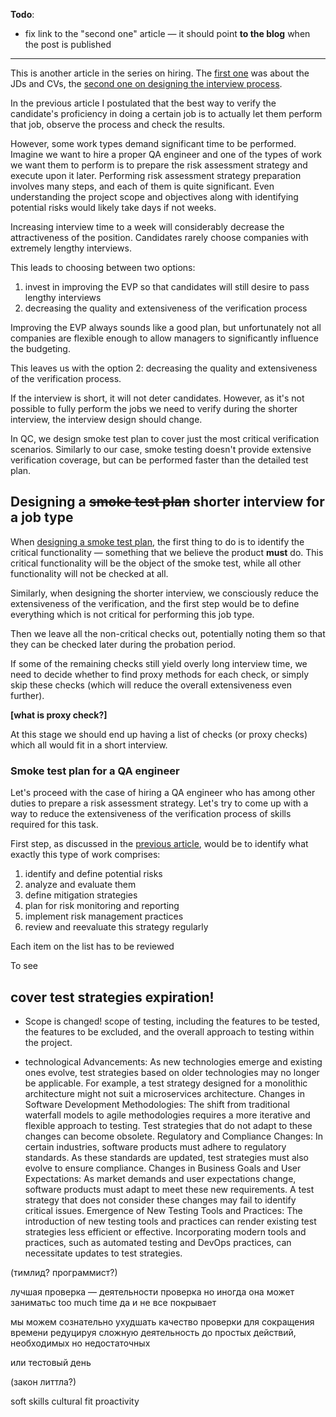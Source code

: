 **Todo**:
- fix link to the "second one" article — it should point **to the blog** when the post is published


---

This is another article in the series on hiring. The [first one](https://qase.io/blog/hiring-quality-cvs/) was about the JDs and CVs, the [second one on designing the interview process](https://sharovatov.github.io/e/2024-01-qa-interview.html).

In the previous article I postulated that the best way to verify the candidate's proficiency in doing a certain job is to actually let them perform that job, observe the process and check the results.

However, some work types demand significant time to be performed. Imagine we want to hire a proper QA engineer and one of the types of work we want them to perform is to prepare the risk assessment strategy and execute upon it later. Performing risk assessment strategy preparation involves many steps, and each of them is quite significant. Even understanding the project scope and objectives along with identifying potential risks would likely take days if not weeks.

Increasing interview time to a week will considerably decrease the attractiveness of the position. Candidates rarely choose companies with extremely lengthy interviews.

This leads to choosing between two options:
1. invest in improving the EVP so that candidates will still desire to pass lengthy interviews
2. decreasing the quality and extensiveness of the verification process

Improving the EVP always sounds like a good plan, but unfortunately not all companies are flexible enough to allow managers to significantly influence the budgeting.

This leaves us with the option 2: decreasing the quality and extensiveness of the verification process.

If the interview is short, it will not deter candidates. However, as it's not possible to fully perform the jobs we need to verify during the shorter interview, the interview design should change.

In QC, we design smoke test plan to cover just the most critical verification scenarios. Similarly to our case, smoke testing doesn't provide extensive verification coverage, but can be performed faster than the detailed test plan.

## Designing a ~~smoke test plan~~ shorter interview for a job type

When [designing a smoke test plan](https://qase.io/blog/smoke-testing/), the first thing to do is to identify the critical functionality — something that we believe the product **must** do. This critical functionality will be the object of the smoke test, while all other functionality will not be checked at all.

Similarly, when designing the shorter interview, we consciously reduce the extensiveness of the verification, and the first step would be to define everything which is not critical for performing this job type.

Then we leave all the non-critical checks out, potentially noting them so that they can be checked later during the probation period.

If some of the remaining checks still yield overly long interview time, we need to decide whether to find proxy methods for each check, or simply skip these checks (which will reduce the overall extensiveness even further).

**[what is proxy check?]**

At this stage we should end up having a list of checks (or proxy checks) which all would fit in a short interview.

### Smoke test plan for a QA engineer

Let's proceed with the case of hiring a QA engineer who has among other duties to prepare a risk assessment strategy. Let's try to come up with a way to reduce the extensiveness of the verification process of skills required for this task.

First step, as discussed in the [previous article](), would be to identify what exactly this type of work comprises:

1. identify and define potential risks
2. analyze and evaluate them
3. define mitigation strategies
4. plan for risk monitoring and reporting
5. implement risk management practices
6. review and reevaluate this strategy regularly

Each item on the list has to be reviewed 


To see 




## cover test strategies expiration!

- Scope is changed!  scope of testing, including the features to be tested, the features to be excluded, and the overall approach to testing within the project.

- technological Advancements: As new technologies emerge and existing ones evolve, test strategies based on older technologies may no longer be applicable. For example, a test strategy designed for a monolithic architecture might not suit a microservices architecture.
Changes in Software Development Methodologies: The shift from traditional waterfall models to agile methodologies requires a more iterative and flexible approach to testing. Test strategies that do not adapt to these changes can become obsolete.
Regulatory and Compliance Changes: In certain industries, software products must adhere to regulatory standards. As these standards are updated, test strategies must also evolve to ensure compliance.
Changes in Business Goals and User Expectations: As market demands and user expectations change, software products must adapt to meet these new requirements. A test strategy that does not consider these changes may fail to identify critical issues.
Emergence of New Testing Tools and Practices: The introduction of new testing tools and practices can render existing test strategies less efficient or effective. Incorporating modern tools and practices, such as automated testing and DevOps practices, can necessitate updates to test strategies.


(тимлид? программист?)

лучшая проверка — деятельности проверка
но иногда она может заниматьс too much time
да и не все покрывает

мы можем сознательно ухудшать качество проверки для сокращения времени
редуцируя сложную деятельность до простых действий, необходимых но недостаточных

или тестовый день

(закон литтла?)

soft skills 
cultural fit
proactivity

